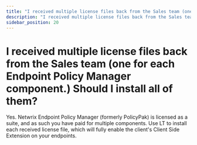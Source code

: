 ```yaml
---
title: "I received multiple license files back from the Sales team (one for each Endpoint Policy Manager component.) Should I install all of them?"
description: "I received multiple license files back from the Sales team (one for each Endpoint Policy Manager component.) Should I install all of them?"
sidebar_position: 20
---
```


# I received multiple license files back from the Sales team (one for each Endpoint Policy Manager component.) Should I install all of them?

Yes. Netwrix Endpoint Policy Manager (formerly PolicyPak) is licensed as a suite, and as such you
have paid for multiple components. Use LT to install each received license file, which will fully
enable the client's Client Side Extension on your endpoints.
